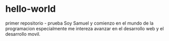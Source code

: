 # hello-world
primer repositorio - prueba
Soy Samuel y comienzo en el mundo de la programacion  especialmente me intereza avanzar en el desarrollo web y el desarrollo movil.
